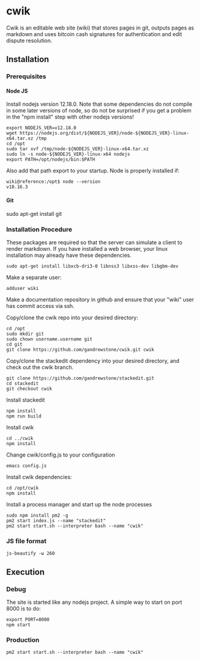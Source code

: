# cwik
Cwik is an editable web site (wiki) that stores pages in git, outputs pages as markdown and uses bitcoin cash signatures for authentication and edit dispute resolution.


## Installation

### Prerequisites

#### Node JS

Install nodejs version 12.18.0.  Note that some dependencies do not compile in some later versions of node, so do not be surprised if you get a problem in the "npm install" step with other nodejs versions!

```
export NODEJS_VER=v12.18.0
wget https://nodejs.org/dist/${NODEJS_VER}/node-${NODEJS_VER}-linux-x64.tar.xz /tmp
cd /opt
sudo tar xvf /tmp/node-${NODEJS_VER}-linux-x64.tar.xz
sudo ln -s node-${NODEJS_VER}-linux-x64 nodejs
export PATH=/opt/nodejs/bin:$PATH
```

Also add that path export to your startup.
Node is properly installed if:
```
wiki@reference:/opt$ node --version
v10.16.3
```

#### Git

sudo apt-get install git


### Installation Procedure

These packages are required so that the server can simulate a client to render markdown.  If you have installed a web browser, your linux installation may already have these dependencies.
```
sudo apt-get install libxcb-dri3-0 libnss3 libxss-dev libgbm-dev
```

Make a separate user:
```
adduser wiki
```

Make a documentation repository in github and ensure that your "wiki" user has commit access via ssh.

Copy/clone the cwik repo into your desired directory:
```
cd /opt
sudo mkdir git
sudo chown username.username git
cd git
git clone https://github.com/gandrewstone/cwik.git cwik
```

Copy/clone the stackedit dependency into your desired directory, and check out the cwik branch.
```
git clone https://github.com/gandrewstone/stackedit.git
cd stackedit
git checkout cwik
```

Install stackedit
```
npm install
npm run build
```

Install cwik
```
cd ../cwik
npm install
```

Change cwik/config.js to your configuration
```
emacs config.js
```

Install cwik dependencies:
```
cd /opt/cwik
npm install
```

Install a process manager and start up the node processes
```
sudo npm install pm2 -g
pm2 start index.js --name "stackedit"
pm2 start start.sh --interpreter bash --name "cwik"
```

### JS file format

```
js-beautify -w 260
```

## Execution

### Debug
The site is started like any nodejs project.  A simple way to start on port 8000 is to do:
```
export PORT=8000
npm start
```

### Production

```
pm2 start start.sh --interpreter bash --name "cwik"
```
